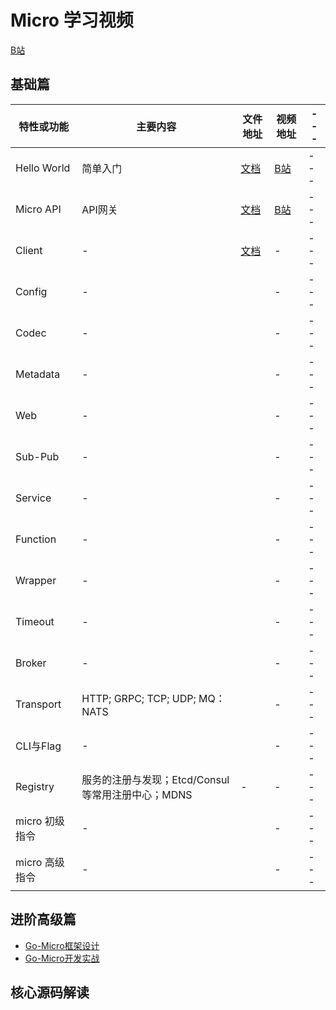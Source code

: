 # Micro 学习视频

[B站](https://space.bilibili.com/478093818)

## 基础篇

特性或功能|主要内容|文件地址|视频地址|---
---|---|---|---|---
Hello World|简单入门|[文档](./docs/hello-world)|[B站](https://www.bilibili.com/video/av75269275)|---
Micro API|API网关|[文档](./docs/micro-api)|[B站](https://www.bilibili.com/video/av83421378)|---
Client|-|[文档](./docs/client)|-|---
Config|-||-|---
Codec|-||-|---
Metadata|-||-|---
Web|-||-|---
Sub-Pub|-||-|---
Service|-||-|---
Function|-||-|---
Wrapper|-||-|---
Timeout|-||-|---
Broker|-||-|---
Transport|HTTP; GRPC; TCP; UDP; MQ：NATS||-|---
CLI与Flag|-||-|---
Registry|服务的注册与发现；Etcd/Consul等常用注册中心；MDNS|-|-|---
micro 初级指令|-||-|---
micro 高级指令|-||-|---

## 进阶高级篇

- [Go-Micro框架设计](https://www.bilibili.com/video/av73488208)
- [Go-Micro开发实战](https://www.bilibili.com/video/av79978452)

## 核心源码解读

